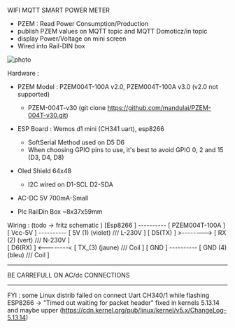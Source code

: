 WIFI MQTT SMART POWER METER
 * PZEM : Read Power Consumption/Production
 * publish PZEM values on MQTT topic and MQTT Domoticz/in topic
 * display Power/Voltage on mini screen
 * Wired into Rail-DIN box

![photo](https://user-images.githubusercontent.com/53934994/136688865-a3b4bae1-0c27-487a-a898-0a9e817c8b39.png)


Hardware :

* PZEM Model : PZEM004T-100A v2.0, PZEM004T-100A v3.0   (v2.0 not supported)
   - PZEM-004T-v30         (git clone https://github.com/mandulaj/PZEM-004T-v30.git)

* ESP Board : Wemos d1 mini (CH341 uart), esp8266
   - SoftSerial Method used on D5 D6 
   - When choosing GPIO pins to use, it's best to avoid GPIO 0, 2 and 15 (D3, D4, D8)

* Oled Shield 64x48 
   - I2C wired on D1-SCL D2-SDA

* AC-DC 5V 700mA-Small

* Plc RailDin Box ~8x37x59mm


Wiring :  (todo -> fritz schematic )
        [Esp8266 ] ---------- [ PZEM004T-100A                       ]         
        [ Vcc-5V ] ---------- [ 5V (1)  (violet)   ///      L-230V  ]
        [ D5(TX) ] >--------> [ RX (2)  (vert)     ///      N-230V  ]       
        [ D6(RX) ] <--------< [ TX_(3)  (jaune)    ///        Coil  ]
        [ GND    ] ---------- [ GND (4) (bleu)     ///        Coil  ]

***
BE CARREFULL 
ON AC/dc CONNECTIONS
***

FYI : 
some Linux distrib failed on connect Uart CH340/1 while flashing ESP8266
     -> "Timed out waiting for packet header"
fixed in kernels 5.13.14 and maybe upper 
(https://cdn.kernel.org/pub/linux/kernel/v5.x/ChangeLog-5.13.14)
